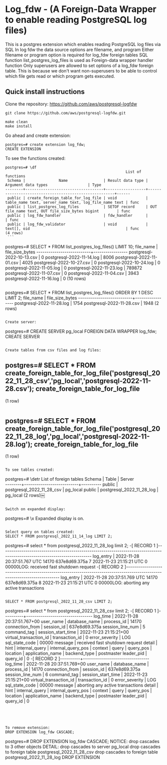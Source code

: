 # Log_fdw - (A Foreign-Data Wrapper to enable reading PostgreSQL log files)

This is a postgres extension which enables reading PostgreSQL log files via SQL
In log fdw the data source options are filename, and program 
Either filename or program option is required for log_fdw foreign tables
SQL function list_postgres_log_files is used as Foreign-data wrapper handler function
Only superusers are allowed to set options of a log_fdw foreign table. This is because we don't want non-superusers to be able to control which file gets read or which program gets executed.


## Quick install instructions
Clone the repository: https://github.com/aws/postgresql-logfdw 

```
git clone https://github.com/aws/postgresql-logfdw.git
``` 

```
make clean
make install
```

Go ahead and create extension:

```
postgres=# create extension log_fdw;
CREATE EXTENSION
```

To see the functions created:

```
postgres=# \df
                                                      List of functions
 Schema |               Name                | Result data type |                  Argument data types                  | Type 
--------+-----------------------------------+------------------+-------------------------------------------------------+------
 public | create_foreign_table_for_log_file | void             | table_name text, server_name text, log_file_name text | func
 public | list_postgres_log_files           | SETOF record     | OUT file_name text, OUT file_size_bytes bigint        | func
 public | log_fdw_handler                   | fdw_handler      |                                                       | func
 public | log_fdw_validator                 | void             | text[], oid                                           | func
(4 rows)
￼```

```
postgres=# SELECT * FROM list_postgres_log_files() LIMIT 10;
         file_name         | file_size_bytes 
---------------------------+-----------------
 postgresql-2022-10-13.csv |               0
 postgresql-2022-11-14.log |            8006
 postgresql-2022-11-01.csv |            4025
 postgresql-2022-10-27.csv |               0
 postgresql-2022-10-24.log |               0
 postgresql-2022-11-05.log |               0
 postgresql-2022-11-23.log |          789872
 postgresql-2022-11-07.csv |               0
 postgresql-2022-11-04.csv |            3943
 postgresql-2022-11-16.log |               0
(10 rows)
```

```
postgres=# SELECT * FROM list_postgres_log_files() ORDER BY 1 DESC LIMIT 2;
         file_name         | file_size_bytes 
---------------------------+-----------------
 postgresql-2022-11-28.log |            1754
 postgresql-2022-11-28.csv |            1948
(2 rows)
```

Create server:

```
postgres=# CREATE SERVER pg_local FOREIGN DATA WRAPPER log_fdw;
CREATE SERVER
```

Create tables from csv files and log files:

```
postgres=# SELECT * FROM create_foreign_table_for_log_file('postgresql_2022_11_28_csv','pg_local','postgresql-2022-11-28.csv');
 create_foreign_table_for_log_file 
-----------------------------------
 
(1 row)
```

```
postgres=# SELECT * FROM create_foreign_table_for_log_file('postgresql_2022_11_28_log','pg_local','postgresql-2022-11-28.log');
 create_foreign_table_for_log_file 
-----------------------------------
 
(1 row)
```

To see tables created:

```
postgres=# \detr
            List of foreign tables
 Schema |           Table           |  Server  
--------+---------------------------+----------
 public | postgresql_2022_11_28_csv | pg_local
 public | postgresql_2022_11_28_log | pg_local
(2 rows)￼
```

Switch on expanded display:

```
postgres=# \x
Expanded display is on.
```

Select query on tables created:
SELECT * FROM postgresql_2022_11_14_log LIMIT 2;

```
postgres=# select * from postgresql_2022_11_28_log limit 2;
-[ RECORD 1 ]---------------------------------------------------------------------------------------------------------------------------
log_entry | 2022-11-28 20:37:51.767 UTC   14170  637e8d69.375a 7  2022-11-23 21:15:21 UTC  0 00000LOG:  received fast shutdown request
-[ RECORD 2 ]---------------------------------------------------------------------------------------------------------------------------
log_entry | 2022-11-28 20:37:51.769 UTC   14170  637e8d69.375a 8  2022-11-23 21:15:21 UTC  0 00000LOG:  aborting any active transactions
```

SELECT * FROM postgresql_2022_11_28_csv LIMIT 2;

```
postgres=# select * from postgresql_2022_11_28_csv limit 2;
-[ RECORD 1 ]----------+---------------------------------
log_time               | 2022-11-28 20:37:51.767+00
user_name              | 
database_name          | 
process_id             | 14170
connection_from        | 
session_id             | 637e8d69.375a
session_line_num       | 5
command_tag            | 
session_start_time     | 2022-11-23 21:15:21+00
virtual_transaction_id | 
transaction_id         | 0
error_severity         | LOG
sql_state_code         | 00000
message                | received fast shutdown request
detail                 | 
hint                   | 
internal_query         | 
internal_query_pos     | 
context                | 
query                  | 
query_pos              | 
location               | 
application_name       | 
backend_type           | postmaster
leader_pid             | 
query_id               | 0
-[ RECORD 2 ]----------+---------------------------------
log_time               | 2022-11-28 20:37:51.769+00
user_name              | 
database_name          | 
process_id             | 14170
connection_from        | 
session_id             | 637e8d69.375a
session_line_num       | 6
command_tag            | 
session_start_time     | 2022-11-23 21:15:21+00
virtual_transaction_id | 
transaction_id         | 0
error_severity         | LOG
sql_state_code         | 00000
message                | aborting any active transactions
detail                 | 
hint                   | 
internal_query         | 
internal_query_pos     | 
context                | 
query                  | 
query_pos              | 
location               | 
application_name       | 
backend_type           | postmaster
leader_pid             | 
query_id               | 0
```

￼


To remove extension:
DROP EXTENSION log_fdw CASCADE;

```
postgres=# DROP EXTENSION log_fdw CASCADE;
NOTICE:  drop cascades to 3 other objects
DETAIL:  drop cascades to server pg_local
drop cascades to foreign table postgresql_2022_11_28_csv
drop cascades to foreign table postgresql_2022_11_28_log
DROP EXTENSION
```

